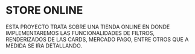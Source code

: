 # STORE ONLINE

ESTA PROYECTO TRATA SOBRE UNA TIENDA ONLINE EN DONDE IMPLEMENTAREMOS LAS FUNCIONALIDADES DE FILTROS, RENDERIZADOS DE LAS CARDS, MERCADO PAGO, ENTRE OTROS
QUE A MEDIDA SE IRA DETALLANDO.
